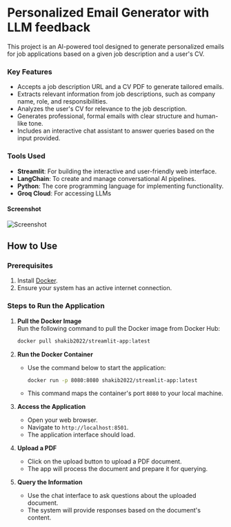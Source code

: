 # Personalized Email Generator with LLM feedback

This project is an AI-powered tool designed to generate personalized emails for job applications based on a given job description and a user's CV.

### Key Features
- Accepts a job description URL and a CV PDF to generate tailored emails.
- Extracts relevant information from job descriptions, such as company name, role, and responsibilities.
- Analyzes the user's CV for relevance to the job description.
- Generates professional, formal emails with clear structure and human-like tone.
- Includes an interactive chat assistant to answer queries based on the input provided.

### Tools Used
- **Streamlit**: For building the interactive and user-friendly web interface.
- **LangChain**: To create and manage conversational AI pipelines.
- **Python**: The core programming language for implementing functionality.
- **Groq Cloud**: For accessing LLMs

#### Screenshot
![Screenshot](ss.png)


## How to Use  

### Prerequisites  
1. Install [Docker](https://docs.docker.com/get-docker/).  
2. Ensure your system has an active internet connection.  

### Steps to Run the Application  

1. **Pull the Docker Image**  
   Run the following command to pull the Docker image from Docker Hub:  
   ```bash  
   docker pull shakib2022/streamlit-app:latest  

2. **Run the Docker Container**  
   - Use the command below to start the application:  
     ```bash  
     docker run -p 8080:8080 shakib2022/streamlit-app:latest  
     ```  
   - This command maps the container's port `8080` to your local machine.  

3. **Access the Application**  
   - Open your web browser.  
   - Navigate to `http://localhost:8501`.  
   - The application interface should load.  

4. **Upload a PDF**  
   - Click on the upload button to upload a PDF document.  
   - The app will process the document and prepare it for querying.  

5. **Query the Information**  
   - Use the chat interface to ask questions about the uploaded document.  
   - The system will provide responses based on the document's content.  